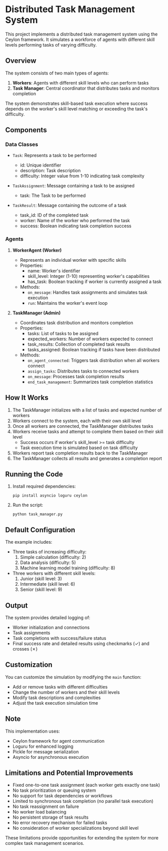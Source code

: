 # Distributed Task Management System

This project implements a distributed task management system using the Ceylon framework. It simulates a workforce of
agents with different skill levels performing tasks of varying difficulty.

## Overview

The system consists of two main types of agents:

1. **Workers**: Agents with different skill levels who can perform tasks
2. **Task Manager**: Central coordinator that distributes tasks and monitors completion

The system demonstrates skill-based task execution where success depends on the worker's skill level matching or
exceeding the task's difficulty.

## Components

### Data Classes

- `Task`: Represents a task to be performed
    - id: Unique identifier
    - description: Task description
    - difficulty: Integer value from 1-10 indicating task complexity

- `TaskAssignment`: Message containing a task to be assigned
    - task: The Task to be performed

- `TaskResult`: Message containing the outcome of a task
    - task_id: ID of the completed task
    - worker: Name of the worker who performed the task
    - success: Boolean indicating task completion success

### Agents

1. **WorkerAgent (Worker)**
    - Represents an individual worker with specific skills
    - Properties:
        - name: Worker's identifier
        - skill_level: Integer (1-10) representing worker's capabilities
        - has_task: Boolean tracking if worker is currently assigned a task
    - Methods:
        - `on_message`: Handles task assignments and simulates task execution
        - `run`: Maintains the worker's event loop

2. **TaskManager (Admin)**
    - Coordinates task distribution and monitors completion
    - Properties:
        - tasks: List of tasks to be assigned
        - expected_workers: Number of workers expected to connect
        - task_results: Collection of completed task results
        - tasks_assigned: Boolean tracking if tasks have been distributed
    - Methods:
        - `on_agent_connected`: Triggers task distribution when all workers connect
        - `assign_tasks`: Distributes tasks to connected workers
        - `on_message`: Processes task completion results
        - `end_task_management`: Summarizes task completion statistics

## How It Works

1. The TaskManager initializes with a list of tasks and expected number of workers
2. Workers connect to the system, each with their own skill level
3. Once all workers are connected, the TaskManager distributes tasks
4. Workers receive tasks and attempt to complete them based on their skill level
    - Success occurs if worker's skill_level >= task difficulty
    - Task execution time is simulated based on task difficulty
5. Workers report task completion results back to the TaskManager
6. The TaskManager collects all results and generates a completion report

## Running the Code

1. Install required dependencies:
   ```
   pip install asyncio loguru ceylon
   ```

2. Run the script:
   ```
   python task_manager.py
   ```

## Default Configuration

The example includes:

- Three tasks of increasing difficulty:
    1. Simple calculation (difficulty: 2)
    2. Data analysis (difficulty: 5)
    3. Machine learning model training (difficulty: 8)
- Three workers with different skill levels:
    1. Junior (skill level: 3)
    2. Intermediate (skill level: 6)
    3. Senior (skill level: 9)

## Output

The system provides detailed logging of:

- Worker initialization and connections
- Task assignments
- Task completions with success/failure status
- Final success rate and detailed results using checkmarks (✓) and crosses (✗)

## Customization

You can customize the simulation by modifying the `main` function:

- Add or remove tasks with different difficulties
- Change the number of workers and their skill levels
- Modify task descriptions and complexities
- Adjust the task execution simulation time

## Note

This implementation uses:

- Ceylon framework for agent communication
- Loguru for enhanced logging
- Pickle for message serialization
- Asyncio for asynchronous execution

## Limitations and Potential Improvements

- Fixed one-to-one task assignment (each worker gets exactly one task)
- No task prioritization or queuing system
- No support for task dependencies or workflows
- Limited to synchronous task completion (no parallel task execution)
- No task reassignment on failure
- No worker load balancing
- No persistent storage of task results
- No error recovery mechanism for failed tasks
- No consideration of worker specializations beyond skill level

These limitations provide opportunities for extending the system for more complex task management scenarios.